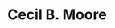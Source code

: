 ---
pid: ch898
title: Cecil B. Moore
location_transcription: Broad & Allegheny
coordinates: "[-75.152914311023, 40.001582961916]"
zipcode: '19133'
gen_neighborhood: North Philadelphia
neighborhood: Fairhill,North Philadelphia
outside_phl: 
age: '53'
age_range: 50-59
instagram: 
image_file_name: ch_898.jpg
proposal_transcription: |-
  Cecil B. Moore, attorney, activist, freind, Justice for all
  Power to the people
topic: African Americans,History,Neighborhoods,Social Justice
topic_summary: 0, 0, 0, 0, 0
type: Sculpture Statue
keywords_other: Cecil B. Moore, North Philadelphia, Integration, NAACP
credit: 
image_labels: 
twitter: 
facebook: 
permalink: "/monuments/ch898/"
layout: item-page
---